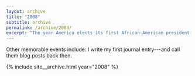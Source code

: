 ```yaml
---
layout: archive
title: "2008"
subtitle: archive
permalink: /archive/2008/
excerpt: "The year America elects its first African-American president."
---
```

Other memorable events include: I write my first journal entry---and call them blog posts back then.

{% include site__archive.html year="2008" %}